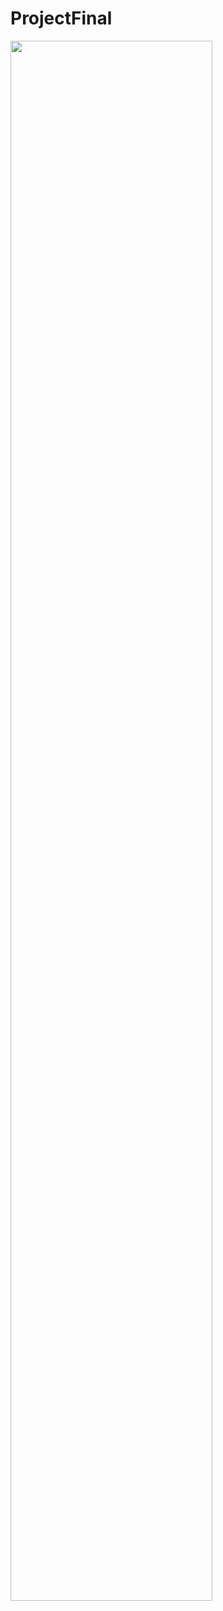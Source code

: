 # ProjectFinal

<img width="80%" src="https://user-images.githubusercontent.com/98371929/174419894-3c986b76-17f3-4d19-b80a-2c3168041a74.gif"/>
